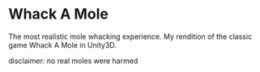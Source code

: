 # Whack A Mole
 The most realistic mole whacking experience.
My rendition of the classic game Whack A Mole in Unity3D.
 
disclaimer: no real moles were harmed

